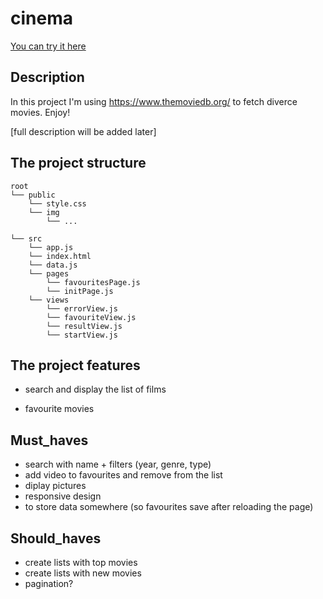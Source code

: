 # cinema

[You can try it here](https://dakravchenko.github.io/cinema/)

## Description

In this project I'm using https://www.themoviedb.org/ to fetch diverce movies. Enjoy!

[full description will be added later]

## The project structure

```text
root
└── public
    └── style.css
    └── img
        └── ...
    
└── src
    └── app.js
    └── index.html
    └── data.js
    └── pages
        └── favouritesPage.js
        └── initPage.js
    └── views
        └── errorView.js
        └── favouriteView.js
        └── resultView.js
        └── startView.js
```
## The project features

- search and display the list of films

- favourite movies 

## Must_haves 
- search with name + filters (year, genre, type)
- add video to favourites and remove from the list 
- diplay pictures 
- responsive design 
- to store data somewhere (so favourites save after reloading the page)

## Should_haves 
- create lists with top movies 
- create lists with new movies
- pagination?


